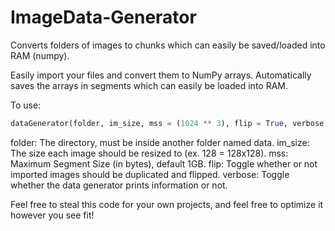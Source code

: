# ImageData-Generator
Converts folders of images to chunks which can easily be saved/loaded into RAM (numpy).

Easily import your files and convert them to NumPy arrays.
Automatically saves the arrays in segments which can easily be loaded into RAM.

To use:

```python
dataGenerator(folder, im_size, mss = (1024 ** 3), flip = True, verbose = True)
```

folder: The directory, must be inside another folder named data.
im_size: The size each image should be resized to (ex. 128 = 128x128).
mss: Maximum Segment Size (in bytes), default 1GB.
flip: Toggle whether or not imported images should be duplicated and flipped.
verbose: Toggle whether the data generator prints information or not.




Feel free to steal this code for your own projects, and feel free to optimize it however you see fit!
